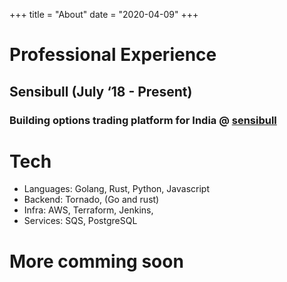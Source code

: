 +++
title = "About"
date = "2020-04-09"
+++


# Professional Experience

## Sensibull (July ‘18 - Present)
### Building options trading platform for India @ [sensibull](https://sensibull.com)


# Tech
- Languages: Golang, Rust, Python, Javascript
- Backend: Tornado, (Go and rust)
- Infra: AWS, Terraform, Jenkins,
- Services: SQS, PostgreSQL


# More comming soon